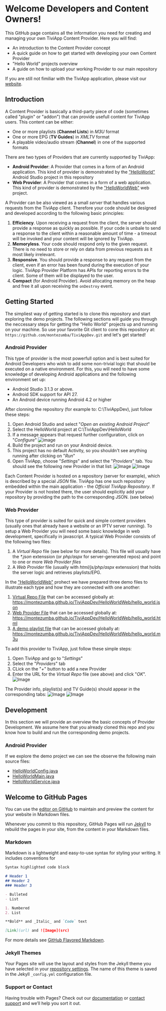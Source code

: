 # Welcome Developers and Content Owners!

This GitHub page contains all the information you need for creating and managing your own TiviApp Content Provider. 
Here you will find:
- An introduction to the Content Provider concept
- A quick guide on how to get started with developing your own Content Provider
- "Hello World" projects overview
- A guide on how to upload your working Provider to our main repository
 
 If you are still not fimiliar with the TiviApp application, please visit our [website](http://tiviapplive.com).
 
## Introduction
 
 A Content Provider is basically a third-party piece of code (sometimes called "plugin" or "addon") that can provide usefull content for TiviApp users. This content can be either:
 - One or more playlists (**Channel Lists**) in _M3U_ format
 - One or more EPG (**TV Guides**) in _XMLTV_ format
 - A playable video/audio stream (**Channel**) in one of the supported formats 

 
 There are two types of Providers that are currently supported by TiviApp:
 - **Android Provider**: A Provider that comes in a form of an Android application. This kind of provider is demonstrated by the ["HelloWorld"](HelloWorld) Android Studio project in this repository
 - **Web Provider**: A Provider that comes in a form of a web application. This kind of provider is demonstrated by the ["HelloWorldWeb"](HelloWorldWeb) web project.
 
 A Provider can be also viewed as a small _server_ that handles various requests from the TiviApp client. Therefore your code should be designed and developed according to the following basic principles:
 1. **Efficiency**. Upon receiving a request from the client, the server should provide a response as quickly as possible. If your code is unbale to send a response to the client within a reasonable amount of time - a timeout will be invoked and your content will be ignored by TiviApp.
 2. **Memoryless**. Your code should respond only to the given request. There is no need to store or rely on data from previous requests as it most likely irrelevant.
 3. **Responsive**. You should provide a response to any request from the client, even if an error has been found during the execution of your logic. TiviApp Provider Platform has APIs for reporting errors to the client. Some of them will be displayed to the user.
 4. **Compact** (for Android Provider). Avoid allocating memory on the heap and free it all upon receiving the ```onDestroy``` event.

## Getting Started

 The simpliest way of getting started is to clone this repository and start exploring the demo projects. The following sections will guide you through the neccessary steps for getting the "Hello World" projects up and running on your machine. So use your favorite Git client to cone this repository at: ```https://github.com/montezumba/TiviAppDev.git``` and let's get started!
 
### Android Provider
 
 This type of provider is the most powerfull option and is best suited for Android Developers who wish to add some non-trivial logic that should be executed on a native environment. For this, you will need to have some knowledge of developing Android applications and the following environment set up:
 - Android Studio 3.1.3 or above.
 - Android SDK support for API 27. 
 - An Android device running Android 4.2 or higher
 
 After clonning the repository (for example to: C:\TiviAppDev), just follow these steps:
 1. Open Android Studio and select "_Open an existing Android Project_"
 2. Select the HelloWorld project at C:\TiviAppDev\HelloWorld
 3. If a message appears that request further configuration, click on "_Configure_"
 ![image](Resources/AndroidConfigure.PNG)
 4. Build the project and run on your Android device.
 5. This project has no default Activity, so you shouldn't see anything running after clicking on "_Run_"
 6. Open TiviApp, choose "_Settings_" and select the "_Providers_" tab. You should see the following new Provider in that list:
 ![Image](Resources/android_provider.png)
 ![Image](Resources/android_playlists.png)
 
 Each Content Provider is hosted on a repository (server for example), which is described by a special _JSON_ file. TiviApp has one such repository embedded within the main application - the _Official TiviApp Repository_. If your Provider is not hosted there, the user should explicitly add your repository by providing the path to the corresponding JSON. (see below)

### Web Provider
 This type of provider is suited for quick and simple content providers (usually ones that already have a website or an IPTV server running). To setup a Web Provider you will need some basic knowledge in web development, specifically in javascript. 
 A typical Web Provider consists of the following two files:
 1. A _Virtual Repo_ file (see below for more details). This file will usually have the _*.json_ extenssion (or _php/aspx_ for server-generated repos) and point to one or more _Web Provider files_    
 2. A _Web Provider_ file (usually with _html/js/php/aspx_ extenssion) that holds the server logic and retrieves playlists/EPG.
 
 In the ["HelloWorldWeb"](HelloWorldWeb) prohect we have prepared three demo files to illustrate each type and how they are connected with one another:
 1. [Virtual Repo File](HelloWorldWeb/hello_world.json) that can be accessed globally at: https://montezumba.github.io/TiviAppDev/HelloWorldWeb/hello_world.json
 2. [Web Provider File](HelloWorldWeb/hello_world.html) that can be accessed globally at: https://montezumba.github.io/TiviAppDev/HelloWorldWeb/hello_world.html
 3. [A demo playlist file](HelloWorldWeb/hello_world.m3u) that can be accessed globally at: https://montezumba.github.io/TiviAppDev/HelloWorldWeb/hello_world.m3u
 
 To add this provider to TiviApp, just follow these simple steps:
 1. Open TiviApp and go to "_Settings_"
 2. Select the "_Providers_" tab
 3. CLick on the "_+_" button to add a new Provider
 4. Enter the URL for the _Virtual Repo_ file (see above) and click "_OK_".
 ![Image](Resources/add_new_provider.png)
 
 The Provider info, playlist(s) and TV Guide(s) should appear in the corresponding tabs:
 ![Image](Resources/web_provider.png)
 ![Image](Resources/web_playlist.png)
 
## Development

 In this section we will provide an overview the basic concepts of Provider Development. We assume here that you already cloned this repo and you know how to build and run the corresponding demo projects.
 
### Android Provider

If we explore the demo project we can see the observe the following main source files:
* [HelloWorldConfig.java](HelloWorld/HelloWorldProvider/src/main/java/com/treynix/helloworld/HelloWorldConfig.java)
* [HelloWorldMain.java](HelloWorld/HelloWorldProvider/src/main/java/com/treynix/helloworld/HelloWorldMain.java)
* [HelloWorldService.java](HelloWorld/HelloWorldProvider/src/main/java/com/treynix/helloworld/HelloWorldService.java)
 
## Welcome to GitHub Pages

You can use the [editor on GitHub](https://github.com/montezumba/TiviAppDev/edit/master/README.md) to maintain and preview the content for your website in Markdown files.

Whenever you commit to this repository, GitHub Pages will run [Jekyll](https://jekyllrb.com/) to rebuild the pages in your site, from the content in your Markdown files.

### Markdown

Markdown is a lightweight and easy-to-use syntax for styling your writing. It includes conventions for

```markdown
Syntax highlighted code block

# Header 1
## Header 2
### Header 3

- Bulleted
- List

1. Numbered
2. List

**Bold** and _Italic_ and `Code` text

[Link](url) and ![Image](src)
```

For more details see [GitHub Flavored Markdown](https://guides.github.com/features/mastering-markdown/).

### Jekyll Themes

Your Pages site will use the layout and styles from the Jekyll theme you have selected in your [repository settings](https://github.com/montezumba/TiviAppDev/settings). The name of this theme is saved in the Jekyll `_config.yml` configuration file.

### Support or Contact

Having trouble with Pages? Check out our [documentation](https://help.github.com/categories/github-pages-basics/) or [contact support](https://github.com/contact) and we’ll help you sort it out.

